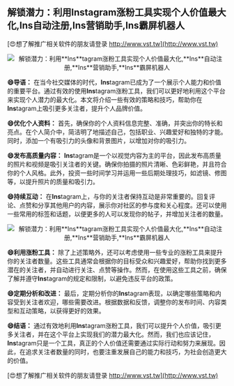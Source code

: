 ## **解锁潜力：利用**Ins**tagram涨粉工具实现个人价值最大化,**Ins**自动注册,**Ins**营销助手,**Ins**霸屏机器人**

[😍想了解推广相关软件的朋友请登录 http://www.vst.tw](http://www.vst.tw)

 <center><img src="https://vst.tw/MP4/tuiguang/png/6.png" alt="解锁潜力：利用**Ins**tagram涨粉工具实现个人价值最大化,**Ins**自动注册,**Ins**营销助手,**Ins**霸屏机器人"></center>

**😄导语：**
在当今社交媒体的时代，**Ins**tagram已成为了一个展示个人能力和价值的重要平台。通过有效的使用**Ins**tagram涨粉工具，我们可以更好地利用这个平台来实现个人潜力的最大化。本文将介绍一些有效的策略和技巧，帮助你在**Ins**tagram上吸引更多关注者，提升个人品牌价值。

**😄优化个人资料：**
首先，确保你的个人资料信息完整、准确，并突出你的特长和亮点。在个人简介中，简洁明了地描述自己，包括职业、兴趣爱好和独特的才能。同时，添加一个有吸引力的头像和背景图片，以增加对你的吸引力。

**😄发布高质量内容：**
**Ins**tagram是一个以视觉内容为主的平台，因此发布高质量的照片和视频是吸引关注者的关键。确保你拍摄的照片清晰、色彩鲜艳，并且符合你的个人风格。此外，投资一些时间学习并运用一些后期处理技巧，如滤镜、修图等，以提升照片的质量和吸引力。

**😄持续互动：**
在**Ins**tagram上，与你的关注者保持互动是非常重要的。回复评论、点赞和分享其他用户的内容，展示你对社区的参与度和关心程度。还可以使用一些常用的标签和话题，以便更多的人可以发现你的帖子，并增加关注者的数量。

 <center><img src="https://vst.tw/MP4/tuiguang/png/7.png" alt="解锁潜力：利用**Ins**tagram涨粉工具实现个人价值最大化,**Ins**自动注册,**Ins**营销助手,**Ins**霸屏机器人"></center>

**😄利用涨粉工具：**
除了上述策略外，还可以考虑使用一些专业的涨粉工具来提升你的关注者数量。这些工具通常会根据你的目标受众和兴趣爱好，帮助你找到更多潜在的关注者，并自动进行关注、点赞等操作。然而，在使用这些工具之前，确保了解并遵守**Ins**tagram的规定和限制，以避免违反平台的政策。

**😄定期分析和改进：**
最后，定期分析你的**Ins**tagram表现，以确定哪些策略和内容受到关注者欢迎，哪些需要改进。根据数据和反馈，调整你的发布时间、内容类型和互动策略，以获得更好的效果。

**😄结语：**
通过有效地利用**Ins**tagram涨粉工具，我们可以提升个人价值，吸引更多关注者，并在这个平台上实现我们的潜力最大化。然而，我们也应该记住，**Ins**tagram只是一个工具，真正的个人价值还需要通过实际行动和努力来展现。因此，在追求关注者数量的同时，也要注重发展自己的能力和技巧，为社会创造更大的价值。

[😍想了解推广相关软件的朋友请登录 http://www.vst.tw](http://www.vst.tw)




